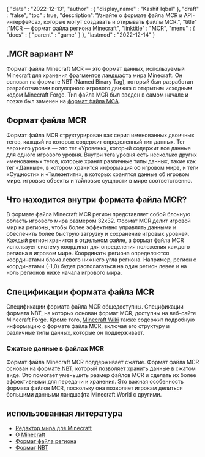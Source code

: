 {
  "date" : "2022-12-13",
  "author" : {
    "display_name" : "Kashif Iqbal"
},
  "draft" : "false",
  "toc" : true,
  "description":"Узнайте о формате файла MCR и API-интерфейсах, которые могут создавать и открывать файлы MCR.",
  "title" :"MCR — формат файла региона Minecraft",
  "linktitle" : "MCR",
  "menu" : {
    "docs" : {
      "parent" : "game"
}
},
  "lastmod" : "2022-12-14"
}

## .MCR вариант №

Формат файла Minecraft MCR — это формат данных, используемый Minecraft для хранения фрагментов ландшафта мира Minecraft. Он основан на формате NBT (Named Binary Tag), который был разработан разработчиками популярного игрового движка с открытым исходным кодом Minecraft Forge. Тип файла MCR был введен в самом начале и позже был заменен на [формат файла MCA](/ru/game/mca/).

## Формат файла MCR

Формат файла MCR структурирован как серия именованных двоичных тегов, каждый из которых содержит определенный тип данных. Тег верхнего уровня — это тег «Уровень», который содержит все данные для одного игрового уровня. Внутри тега уровня есть несколько других именованных тегов, которые хранят различные типы данных, такие как тег «Данные», в котором хранится информация об игровом мире, и теги «Сущности» и «Тилеэнтити», в которых хранятся данные об игровом мире. игровые объекты и тайловые сущности в мире соответственно.

## Что находится внутри формата файла MCR?

В формате файла Minecraft MCR регион представляет собой блочную область игрового мира размером 32x32. Формат MCR делит игровой мир на регионы, чтобы более эффективно управлять данными и обеспечить более быструю загрузку и сохранение игровых уровней. Каждый регион хранится в отдельном файле, а формат файла MCR использует систему координат для определения положения каждого региона в игровом мире. Координаты региона определяются координатами блока левого нижнего угла региона. Например, регион с координатами (-1,0) будет располагаться на один регион левее и на ноль регионов ниже начала игрового мира.

## Спецификации формата файла MCR

Спецификации формата файла MCR общедоступны. Спецификации формата NBT, на которых основан формат MCR, доступны на веб-сайте Minecraft Forge. Кроме того, [Minecraft Wiki](https://minecraft.fandom.com/wiki/Region_file_format) также содержит подробную информацию о формате файла MCR, включая его структуру и различные типы данных, которые он поддерживает.

### Сжатые данные в файлах MCR

Формат файла Minecraft MCR поддерживает сжатие. Формат файла MCR основан на [формате NBT](https://minecraft.fandom.com/wiki/NBT_format), который позволяет хранить данные в сжатом виде. Это помогает уменьшить размер файлов MCR и сделать их более эффективными для передачи и хранения. Это важная особенность формата файлов MCR, поскольку она позволяет игрокам делиться большими данными ландшафта Minecraft World с другими.

## использованная литература

* [Редактор мира для Minecraft](https://www.mcedit.net/)
* [О Minecraft](https://www.minecraft.net/en-us)
* [Формат файла региона](https://minecraft.fandom.com/wiki/Region_file_format)
* [Формат NBT](https://minecraft.fandom.com/wiki/NBT_format)

